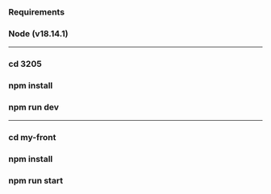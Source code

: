 ### Requirements
### Node (v18.14.1)
--------------
### cd 3205
### npm install
### npm run dev
--------------
### cd my-front
### npm install
### npm run start
